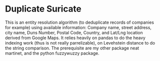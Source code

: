 # Duplicate Suricate
This is an entity resolution algorithm (to deduplicate records of companies for example) using available information: Company name, street address, city name, Duns Number, Postal Code, Country, and Lat/Lng location derived from Google Maps.
It relies heavily on pandas to do the heavy indexing work (thus is not really parrelizable), on Levehstein distance to do the string comparison. The prerequisite are my other package neat martinet, and the python fuzzywuzzy package.

